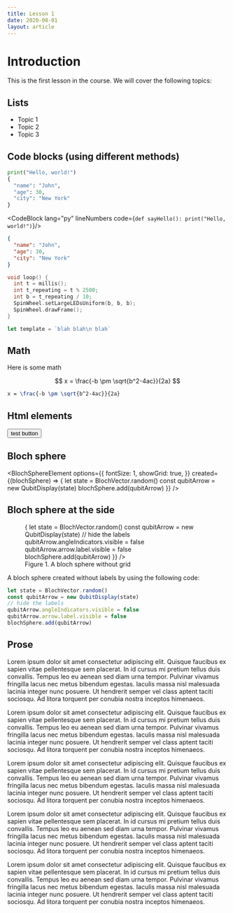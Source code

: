 ```yaml
---
title: Lesson 1
date: 2020-08-01
layout: article
---
```


<script>
  import CodeBlock from '$lib/components/CodeBlock/CodeBlock.svelte'
  import BlochSphereElement from '$lib/components/BlochSphereElement/BlochSphereElement.svelte'
  import { QubitDisplay, BlochVector } from '@qbead/bloch-sphere'
</script>

# Introduction

This is the first lesson in the course. We will cover the following topics:

## Lists

- Topic 1
- Topic 2
- Topic 3

## Code blocks (using different methods)

```python
print("Hello, world!")
{
  "name": "John",
  "age": 30,
  "city": "New York"
}
```

<CodeBlock lang="py" lineNumbers code={`def sayHello():
  print("Hello, world!")`}/>

```json
{
  "name": "John",
  "age": 30,
  "city": "New York"
}
```

```cpp
void loop() {
  int t = millis();
  int t_repeating = t % 2500;
  int b = t_repeating / 10;
  SpinWheel.setLargeLEDsUniform(b, b, b);
  SpinWheel.drawFrame();
}
```

```js
let template = `blah blah\n blah`
```

## Math

Here is some math

$$
x = \frac{-b \pm \sqrt{b^2-4ac}}{2a}
$$

```latex
x = \frac{-b \pm \sqrt{b^2-4ac}}{2a}
```

## Html elements

<button type="button" class="btn preset-filled-primary-500">test button</button>

## Bloch sphere

<BlochSphereElement options={{
  fontSize: 1,
  showGrid: true,
}} created={(blochSphere) => {
  let state = BlochVector.random()
  const qubitArrow = new QubitDisplay(state)
  blochSphere.add(qubitArrow)
}} />

## Bloch sphere at the side

<figure class="xl:float-right xl:ml-6 mt-0 xl:w-120">
  <BlochSphereElement options={{
    fontSize: .8,
    showGrid: false,
  }} created={(blochSphere) => {
    let state = BlochVector.random()
    const qubitArrow = new QubitDisplay(state)
    // hide the labels
    qubitArrow.angleIndicators.visible = false
    qubitArrow.arrow.label.visible = false
    blochSphere.add(qubitArrow)
  }} />
  <figcaption class="text-sm text-gray-500">
    Figure 1. A bloch sphere without grid
  </figcaption>
</figure>

A bloch sphere created without labels by using the following code:

```js
let state = BlochVector.random()
const qubitArrow = new QubitDisplay(state)
// hide the labels
qubitArrow.angleIndicators.visible = false
qubitArrow.arrow.label.visible = false
blochSphere.add(qubitArrow)
```

<div class="clear-both"></div>

## Prose

Lorem ipsum dolor sit amet consectetur adipiscing elit. Quisque faucibus ex sapien vitae pellentesque sem placerat. In id cursus mi pretium tellus duis convallis. Tempus leo eu aenean sed diam urna tempor. Pulvinar vivamus fringilla lacus nec metus bibendum egestas. Iaculis massa nisl malesuada lacinia integer nunc posuere. Ut hendrerit semper vel class aptent taciti sociosqu. Ad litora torquent per conubia nostra inceptos himenaeos.

Lorem ipsum dolor sit amet consectetur adipiscing elit. Quisque faucibus ex sapien vitae pellentesque sem placerat. In id cursus mi pretium tellus duis convallis. Tempus leo eu aenean sed diam urna tempor. Pulvinar vivamus fringilla lacus nec metus bibendum egestas. Iaculis massa nisl malesuada lacinia integer nunc posuere. Ut hendrerit semper vel class aptent taciti sociosqu. Ad litora torquent per conubia nostra inceptos himenaeos.

Lorem ipsum dolor sit amet consectetur adipiscing elit. Quisque faucibus ex sapien vitae pellentesque sem placerat. In id cursus mi pretium tellus duis convallis. Tempus leo eu aenean sed diam urna tempor. Pulvinar vivamus fringilla lacus nec metus bibendum egestas. Iaculis massa nisl malesuada lacinia integer nunc posuere. Ut hendrerit semper vel class aptent taciti sociosqu. Ad litora torquent per conubia nostra inceptos himenaeos.

Lorem ipsum dolor sit amet consectetur adipiscing elit. Quisque faucibus ex sapien vitae pellentesque sem placerat. In id cursus mi pretium tellus duis convallis. Tempus leo eu aenean sed diam urna tempor. Pulvinar vivamus fringilla lacus nec metus bibendum egestas. Iaculis massa nisl malesuada lacinia integer nunc posuere. Ut hendrerit semper vel class aptent taciti sociosqu. Ad litora torquent per conubia nostra inceptos himenaeos.

Lorem ipsum dolor sit amet consectetur adipiscing elit. Quisque faucibus ex sapien vitae pellentesque sem placerat. In id cursus mi pretium tellus duis convallis. Tempus leo eu aenean sed diam urna tempor. Pulvinar vivamus fringilla lacus nec metus bibendum egestas. Iaculis massa nisl malesuada lacinia integer nunc posuere. Ut hendrerit semper vel class aptent taciti sociosqu. Ad litora torquent per conubia nostra inceptos himenaeos.
